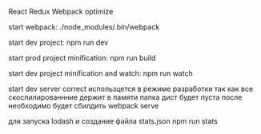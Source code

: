 React
Redux
Webpack optimize

start webpack:
./node_modules/.bin/webpack

start dev project:
npm run dev

start prod project minification:
npm run build

start dev project minification and watch:
npm run watch

start dev server correct
использцется в режиме разработки так как все скоспилированнние держит в памяти
папка дист будет пуста после необходимо будет сбилдить
webpack serve

для запуска lodash и создание файла stats.json
npm run stats

